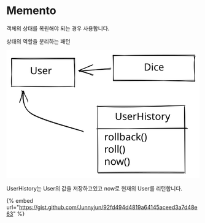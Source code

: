 # Memento

객체의 상태를 복원해야 되는 경우 사용합니다.

상태의 역할을 분리하는 패턴

<img src="../../.gitbook/assets/file.drawing (1).svg" alt="" class="gitbook-drawing">

UserHistory는 User의 값을 저장하고있고 now로 현재의 User를 리턴합니다.

{% embed url="https://gist.github.com/Junnyjun/92fd494d4819a64145aceed3a7d48e63" %}
